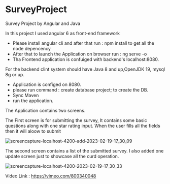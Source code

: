 # SurveyProject
Survey Project by Angular and Java

In this project I used angular 6 as front-end framework

* Please install angular cli and after that run : npm install to get all the node depencency
* After that to launch the Application on browser run : ng serve -o
* Tha Frontend application is confuiged with backend's localhost:8080.

For the backend clint system should have Java 8 and up,OpenJDK 19, mysql 8g or up.

* Application is configed on 8080. 
* please run command : create database project; to create the DB.
* Sync Maven 
* run the application.

The Application contains two screens.

The First screen is for submitting the survey, It contains some basic questions along with one star rating input. When the user fills all the fields then it will aloow to submit 

![screencapture-localhost-4200-add-2023-02-19-17_30_09](https://user-images.githubusercontent.com/26324327/219957546-ad9a8846-2af6-43c5-bba7-88a2cdbc5c8c.png)


The second screen contains a list of the submitted survey. I also added one update screen just to showcase all the curd operation.

![screencapture-localhost-4200-2023-02-19-17_30_33](https://user-images.githubusercontent.com/26324327/219957770-da91b890-e16a-42c7-b57f-c97c91c6ebb8.png)

Video Link : https://vimeo.com/800340048
